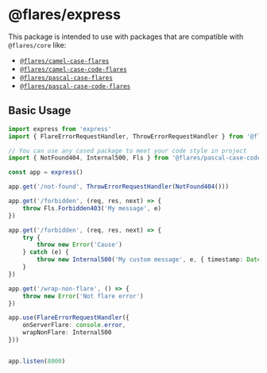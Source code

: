 # @flares/express

This package is intended to use with packages that are compatible with `@flares/core` like:

* [```@flares/camel-case-flares```](https://www.npmjs.com/package/@flares/camel-case-flares)
* [```@flares/camel-case-code-flares```](https://www.npmjs.com/package/@flares/camel-case-code-flares)
* [```@flares/pascal-case-flares```](https://www.npmjs.com/package/@flares/pascal-case-flares)
* [```@flares/pascal-case-code-flares```](https://www.npmjs.com/package/@flares/pascal-case-code-flares)

## Basic Usage

```ts
import express from 'express'
import { FlareErrorRequestHandler, ThrowErrorRequestHandler } from '@flare/express'

// You can use any cased package to meet your code style in project
import { NotFound404, Internal500, Fls } from '@flares/pascal-case-code-flares'

const app = express()

app.get('/not-found', ThrowErrorRequestHandler(NotFound404()))

app.get('/forbidden', (req, res, next) => {
    throw Fls.Forbidden403('My message', e)
})

app.get('/forbidden', (req, res, next) => {
    try {
        throw new Error('Cause')
    } catch (e) {
        throw new Internal500('My custom message', e, { timestamp: Date.now() })
    }
})

app.get('/wrap-non-flare', () => {
    throw new Error('Not flare error')
})

app.use(FlareErrorRequestHandler({
    onServerFlare: console.error,
    wrapNonFlare: Internal500
}))


app.listen(8000)

```